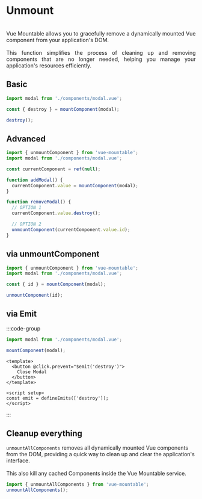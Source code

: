 # Unmount
<br />
<div style="text-align: justify">
Vue Mountable allows you to gracefully remove a dynamically mounted Vue component from your application's DOM.
<br />
<br />
This function simplifies the process of cleaning up and removing components that are no longer needed, helping you manage your application's resources efficiently.
</div>

## Basic
```ts
import modal from './components/modal.vue';

const { destroy } = mountComponent(modal);

destroy();
```

## Advanced
```ts
import { unmountComponent } from 'vue-mountable';
import modal from './components/modal.vue';

const currentComponent = ref(null);

function addModal() {
  currentComponent.value = mountComponent(modal);
}

function removeModal() {
  // OPTION 1
  currentComponent.value.destroy();

  // OPTION 2
  unmountComponent(currentComponent.value.id);
}
```

## via unmountComponent
```ts
import { unmountComponent } from 'vue-mountable';
import modal from './components/modal.vue';

const { id } = mountComponent(modal);

unmountComponent(id);
```

## via Emit
:::code-group
```ts [setup]
import modal from './components/modal.vue';

mountComponent(modal);
```

```vue [modal.vue]
<template>
  <button @click.prevent="$emit('destroy')">
    Close Modal
  </button>
</template>

<script setup>
const emit = defineEmits(['destroy']);
</script>
```
:::

## Cleanup everything
`unmountAllComponents` removes all dynamically mounted Vue components from the DOM, providing a quick way to clean up and clear the application's interface.
<br />
<br />
This also kill any cached Components inside the Vue Mountable service.
```ts
import { unmountAllComponents } from 'vue-mountable';
unmountAllComponents();
```

